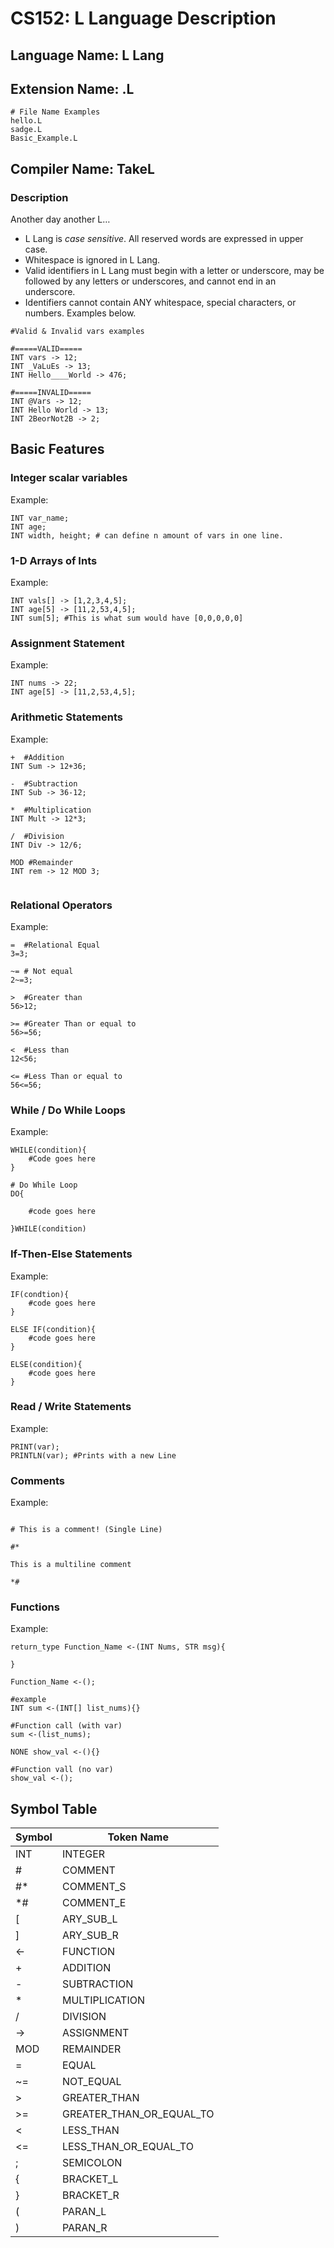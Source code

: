 # CS152: L Language Description

## Language Name: L Lang

## Extension Name: .L

```
# File Name Examples
hello.L
sadge.L
Basic_Example.L
```

## Compiler Name: TakeL

### Description

Another day another L…

- L Lang is *case sensitive*. All reserved words are expressed in upper case.
- Whitespace is ignored in L Lang.
- Valid identifiers in L Lang must begin with a letter or underscore, may be followed by any letters or underscores, and cannot end in an underscore.
- Identifiers cannot contain ANY whitespace, special characters, or numbers. Examples below.

```
#Valid & Invalid vars examples

#=====VALID=====
INT vars -> 12;
INT _VaLuEs -> 13;
INT Hello____World -> 476;

#=====INVALID=====
INT @Vars -> 12;
INT Hello World -> 13;
INT 2BeorNot2B -> 2;
```

## Basic Features

### Integer scalar variables

Example:

```
INT var_name;
INT age;
INT width, height; # can define n amount of vars in one line.
```

### 1-D Arrays of Ints

Example:

```
INT vals[] -> [1,2,3,4,5];
INT age[5] -> [11,2,53,4,5];
INT sum[5]; #This is what sum would have [0,0,0,0,0]
```

### Assignment Statement

Example:

```
INT nums -> 22;
INT age[5] -> [11,2,53,4,5];
```

### Arithmetic Statements

Example:

```
+  #Addition
INT Sum -> 12+36;

-  #Subtraction
INT Sub -> 36-12;

*  #Multiplication
INT Mult -> 12*3;

/  #Division
INT Div -> 12/6;

MOD #Remainder
INT rem -> 12 MOD 3;
 
```

### Relational Operators

Example:

```
=  #Relational Equal
3=3;

~= # Not equal
2~=3;

>  #Greater than
56>12;

>= #Greater Than or equal to
56>=56;

<  #Less than
12<56;

<= #Less Than or equal to
56<=56;

```

### While / Do While Loops

Example:

```
WHILE(condition){
	#Code goes here
}

# Do While Loop
DO{

	#code goes here

}WHILE(condition)
```

### If-Then-Else Statements

Example:

```
IF(condtion){
	#code goes here
}

ELSE IF(condition){
	#code goes here
}

ELSE(condition){
	#code goes here
} 
```

### Read / Write Statements

Example:

```
PRINT(var);
PRINTLN(var); #Prints with a new Line
```

### Comments

Example:

```

# This is a comment! (Single Line)

#* 

This is a multiline comment 

*#
```

### Functions

Example:

```
return_type Function_Name <-(INT Nums, STR msg){

}

Function_Name <-();

#example
INT sum <-(INT[] list_nums){}

#Function call (with var)
sum <-(list_nums);

NONE show_val <-(){}

#Function vall (no var)
show_val <-();
```

## Symbol Table

| Symbol | Token Name |
| --- | --- |
| INT | INTEGER |
| # | COMMENT |
| #* | COMMENT_S |
| *# | COMMENT_E |
| [  | ARY_SUB_L |
| ] | ARY_SUB_R |
| <- | FUNCTION |
| + | ADDITION |
| - | SUBTRACTION |
| * | MULTIPLICATION |
| / | DIVISION |
| -> | ASSIGNMENT |
| MOD | REMAINDER |
| = | EQUAL |
| ~= | NOT_EQUAL |
| > | GREATER_THAN |
| >= | GREATER_THAN_OR_EQUAL_TO |
| < | LESS_THAN |
| <= | LESS_THAN_OR_EQUAL_TO |
| ; | SEMICOLON |
| {  | BRACKET_L |
| } | BRACKET_R |
| ( | PARAN_L |
| ) | PARAN_R |